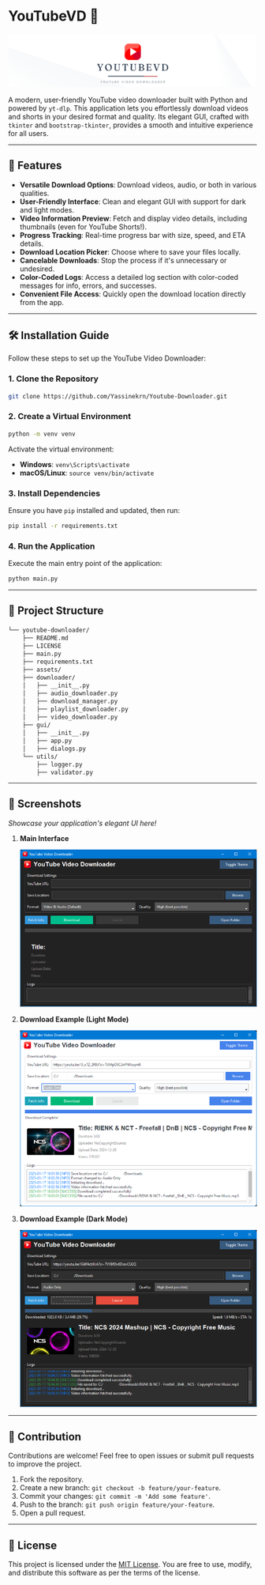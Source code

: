 # YouTubeVD 🚀

![YouTube Video Downloader](assets/banner.png)

A modern, user-friendly YouTube video downloader built with Python and powered by `yt-dlp`. This application lets you effortlessly download videos and shorts in your desired format and quality. Its elegant GUI, crafted with `tkinter` and `bootstrap-tkinter`, provides a smooth and intuitive experience for all users.

---

## 🌟 Features

-   **Versatile Download Options**: Download videos, audio, or both in various qualities.
-   **User-Friendly Interface**: Clean and elegant GUI with support for dark and light modes.
-   **Video Information Preview**: Fetch and display video details, including thumbnails (even for YouTube Shorts!).
-   **Progress Tracking**: Real-time progress bar with size, speed, and ETA details.
-   **Download Location Picker**: Choose where to save your files locally.
-   **Cancelable Downloads**: Stop the process if it's unnecessary or undesired.
-   **Color-Coded Logs**: Access a detailed log section with color-coded messages for info, errors, and successes.
-   **Convenient File Access**: Quickly open the download location directly from the app.

---

## 🛠️ Installation Guide

Follow these steps to set up the YouTube Video Downloader:

### 1. Clone the Repository

```bash
git clone https://github.com/Yassinekrn/Youtube-Downloader.git
```

### 2. Create a Virtual Environment

```bash
python -m venv venv
```

Activate the virtual environment:

-   **Windows**: `venv\Scripts\activate`
-   **macOS/Linux**: `source venv/bin/activate`

### 3. Install Dependencies

Ensure you have `pip` installed and updated, then run:

```bash
pip install -r requirements.txt
```

### 4. Run the Application

Execute the main entry point of the application:

```bash
python main.py
```

---

## 📂 Project Structure

```plaintext
└── youtube-downloader/
    ├── README.md
    ├── LICENSE
    ├── main.py
    ├── requirements.txt
    ├── assets/
    ├── downloader/
    │   ├── __init__.py
    │   ├── audio_downloader.py
    │   ├── download_manager.py
    │   ├── playlist_downloader.py
    │   ├── video_downloader.py
    ├── gui/
    │   ├── __init__.py
    │   ├── app.py
    │   ├── dialogs.py
    └── utils/
        ├── logger.py
        ├── validator.py
```

---

## 📸 Screenshots

_Showcase your application's elegant UI here!_

1. **Main Interface**

    ![Main Interface](assets/screenshots/main_interface.png)

2. **Download Example (Light Mode)**

    ![Download Example (Light Mode)](assets/screenshots/download_example_light.png)

3. **Download Example (Dark Mode)**

    ![Download Example (Dark Mode)](assets/screenshots/download_example_dark.png)

---

## 🤝 Contribution

Contributions are welcome! Feel free to open issues or submit pull requests to improve the project.

1. Fork the repository.
2. Create a new branch: `git checkout -b feature/your-feature`.
3. Commit your changes: `git commit -m 'Add some feature'`.
4. Push to the branch: `git push origin feature/your-feature`.
5. Open a pull request.

---

## 📄 License

This project is licensed under the [MIT License](LICENSE). You are free to use, modify, and distribute this software as per the terms of the license.
